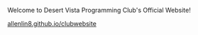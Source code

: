 Welcome to Desert Vista Programming Club's Official Website!

[allenlin8.github.io/clubwebsite](https://allenlin8.github.io/clubwebsite/index.html)
